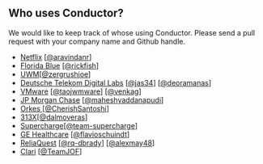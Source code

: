 
## Who uses Conductor?

We would like to keep track of whose using Conductor. Please send a pull request with your company name and Github handle.

* [Netflix](www.netflix.com) [[@aravindanr](https://github.com/aravindanr)]
* [Florida Blue](www.bcbsfl.com) [[@rickfish](https://github.com/rickfish)]
* [UWM](www.uwm.com)[[@zergrushjoe](https://github.com/ZergRushJoe)]
* [Deutsche Telekom Digital Labs](https://dtdl.in) [[@jas34](https://github.com/jas34)] [[@deoramanas](https://github.com/deoramanas)]
* [VMware](www.vmware.com) [[@taojwmware](https://github.com/taojwmware)] [[@venkag](https://github.com/venkag)]
* [JP Morgan Chase](www.chase.com) [[@maheshyaddanapudi](https://github.com/maheshyaddanapudi)]
* [Orkes ](www.orkes.io)[[@CherishSantoshi](https://github.com/CherishSantoshi)]
* [313X](https://313x.com.br)[[@dalmoveras](https://github.com/dalmoveras)]
* [Supercharge](https://supercharge.io)[[@team-supercharge](https://github.com/team-supercharge)]
* [GE Healthcare](https://www.gehealthcare.com/) [[@flavioschuindt](https://github.com/flavioschuindt)]
* [ReliaQuest](https://www.reliaquest.com/) [[@rq-dbrady](https://github.com/rq-dbrady)] [[@alexmay48](https://github.com/alexmay48)]
* [Clari](https://www.clari.com/) [[@TeamJOF](https://github.com/clari)]